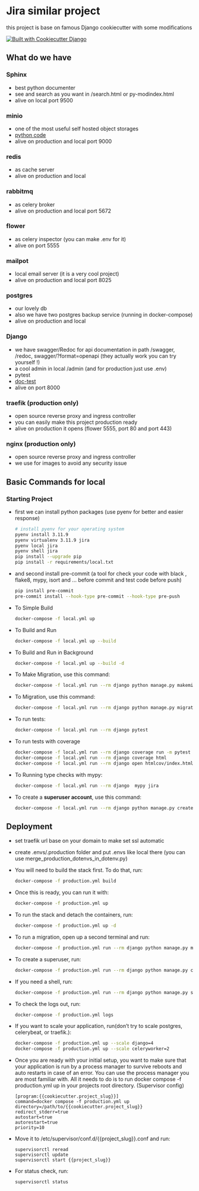# Jira similar project

this project is base on famous Django cookiecutter with some modifications

[![Built with Cookiecutter Django](https://img.shields.io/badge/built%20with-Cookiecutter%20Django-ff69b4.svg?logo=cookiecutter)](https://github.com/cookiecutter/cookiecutter-django/)

## What do we have

### Sphinx

- best python documenter
- see and search as you want in /search.html or py-modindex.html
- alive on local port 9500

### minio

- one of the most useful self hosted object storages
- [python code](./app/utils/file_storage.py)
- alive on production and local port 9000

### redis

- as cache server
- alive on production and local

### rabbitmq

- as celery broker
- alive on production and local port 5672

### flower

- as celery inspector (you can make .env for it)
- alive on port 5555

### mailpot

- local email server (it is a very cool project)
- alive on production and local port 8025

### postgres

- our lovely db
- also we have two postgres backup service (running in docker-compose)
- alive on production and local

### Django

- we have swagger/Redoc for api documentation in path /swagger, /redoc, swagger/?format=openapi (they actually work you can try yourself !)
- a cool admin in local  /admin (and for production just use .env)
- pytest
- [doc-test](./app/utils/random_functions.py)
- alive on port 8000

### traefik (production only)

- open source reverse proxy and ingress controller
- you can easily make this project production ready
- alive on production it opens (flower 5555, port 80 and port 443)

### nginx (production only)

- open source reverse proxy and ingress controller
- we use for images to avoid any security issue

## Basic Commands for local

### Starting Project

- first we can install python packages (use pyenv for better and easier response)

    ```bash
    # install pyenv for your operating system
    pyenv install 3.11.9
    pyenv virtualenv 3.11.9 jira
    pyenv local jira
    pyenv shell jira
    pip install --upgrade pip
    pip install -r requirements/local.txt
    ```

- and second install pre-commit (a tool for check your code with black , flake8, mypy, isort and ... before commit and test code before push)

    ```bash
    pip install pre-commit
    pre-commit install --hook-type pre-commit --hook-type pre-push
    ```

- To Simple Build

    ```bash
    docker-compose -f local.yml up
    ```

- To Build and Run

    ```bash
    docker-compose -f local.yml up --build
    ```

- To Build and Run in Background

    ```bash
    docker-compose -f local.yml up --build -d
    ```

- To Make Migration, use this command:

    ```bash
    docker-compose -f local.yml run --rm django python manage.py makemigrations
    ```

- To Migration, use this command:

    ```bash
    docker-compose -f local.yml run --rm django python manage.py migrate
    ```

- To run tests:

    ```bash
    docker-compose -f local.yml run --rm django pytest
    ```

- To run tests with coverage

    ```bash
    docker-compose -f local.yml run --rm django coverage run -m pytest
    docker-compose -f local.yml run --rm django coverage html
    docker-compose -f local.yml run --rm django open htmlcov/index.html
    ```

- To Running type checks with mypy:

    ```bash
    docker-compose -f local.yml run --rm django  mypy jira
    ```

- To create a **superuser account**, use this command:

    ```bash
    docker-compose -f local.yml run --rm django python manage.py createsuperuser
    ```

## Deployment

- set traefik url base on your domain to make set ssl automatic
- create .envs/.production folder and put .envs like local there (you can use merge_production_dotenvs_in_dotenv.py)
- You will need to build the stack first. To do that, run:

    ```bash
    docker-compose -f production.yml build
    ```

- Once this is ready, you can run it with:

    ```bash
    docker-compose -f production.yml up
    ```

- To run the stack and detach the containers, run:

    ```bash
    docker-compose -f production.yml up -d
    ```

- To run a migration, open up a second terminal and run:

    ```bash
    docker-compose -f production.yml run --rm django python manage.py migrate
    ```

- To create a superuser, run:

    ```bash
    docker-compose -f production.yml run --rm django python manage.py createsuperuser
    ```

- If you need a shell, run:

    ```bash
    docker-compose -f production.yml run --rm django python manage.py shell
    ```

- To check the logs out, run:

    ```bash
    docker-compose -f production.yml logs
    ```

- If you want to scale your application, run(don’t try to scale postgres, celerybeat, or traefik.):

    ```bash
    docker-compose -f production.yml up --scale django=4
    docker-compose -f production.yml up --scale celeryworker=2
    ```

- Once you are ready with your initial setup, you want to make sure that your application is run by a process manager to survive reboots and auto restarts in case of an error. You can use the process manager you are most familiar with. All it needs to do is to run docker compose -f production.yml up in your projects root directory. (Supervisor config)

    ```text
    [program:{{cookiecutter.project_slug}}]
    command=docker compose -f production.yml up
    directory=/path/to/{{cookiecutter.project_slug}}
    redirect_stderr=true
    autostart=true
    autorestart=true
    priority=10
    ```

- Move it to /etc/supervisor/conf.d/{{project_slug}}.conf and run:

    ```text
    supervisorctl reread
    supervisorctl update
    supervisorctl start {{project_slug}}
    ```

- For status check, run:

    ```text
    supervisorctl status
    ```
